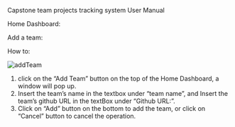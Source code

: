 Capstone team projects tracking system
User Manual

Home Dashboard:

Add a team:

How to:

![addTeam](https://github.com/nlturner2/CS690-Project/edit/master/addTeam.png)

1. click on the “Add Team” button on the top of the Home Dashboard, a window will pop up.
2. Insert the team’s name in the textbox under “team name”, and Insert the team’s github URL in the textBox under “Github URL:”.
3. Click on “Add” button on the bottom to add the team, or click on “Cancel” button to cancel the operation. 
